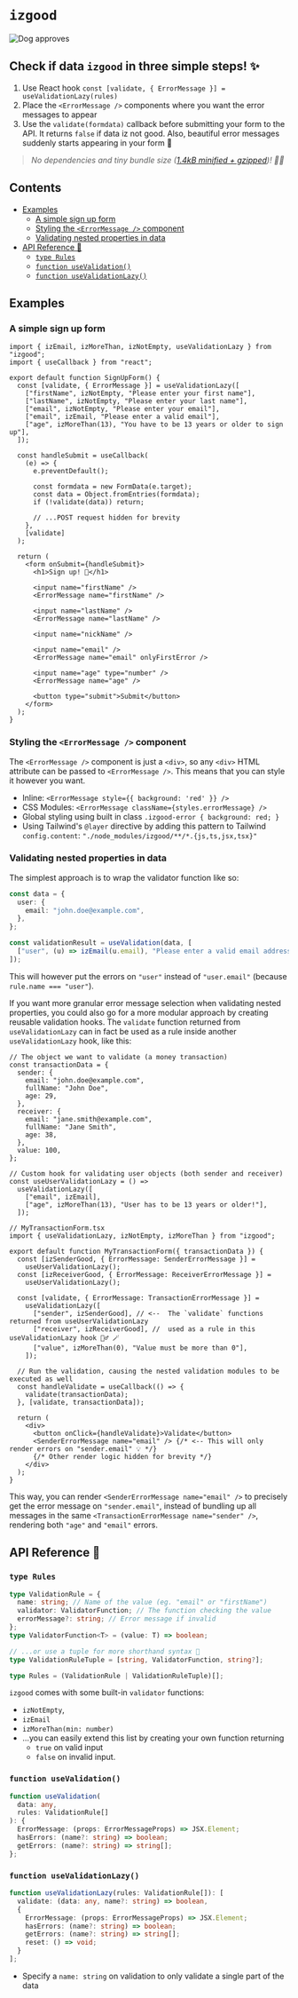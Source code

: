# `izgood`

![Dog approves](media/dog.webp)

## Check if data `izgood` in three simple steps! ✨

1. Use React hook `const [validate, { ErrorMessage }] = useValidationLazy(rules)`
1. Place the `<ErrorMessage />` components where you want the error messages to appear
1. Use the `validate(formdata)` callback before submitting your form to the API. It returns `false` if data iz not good. Also, beautiful error messages suddenly starts appearing in your form 💅

> _No dependencies and tiny bundle size ([1.4kB minified + gzipped](https://bundlephobia.com/package/izgood))! 🧑‍💻_

## Contents

- [Examples](#examples)
  - [A simple sign up form](#a-simple-sign-up-form)
  - [Styling the `<ErrorMessage />` component](#styling-the-errormessage--component)
  - [Validating nested properties in data](#validating-nested-properties-in-data)
- [API Reference 📝](#api-reference-📝)
  - [`type Rules`](#type-rules)
  - [`function useValidation()`](#function-usevalidation)
  - [`function useValidationLazy()`](#function-usevalidationlazy)

## Examples

### A simple sign up form

```tsx
import { izEmail, izMoreThan, izNotEmpty, useValidationLazy } from "izgood";
import { useCallback } from "react";

export default function SignUpForm() {
  const [validate, { ErrorMessage }] = useValidationLazy([
    ["firstName", izNotEmpty, "Please enter your first name"],
    ["lastName", izNotEmpty, "Please enter your last name"],
    ["email", izNotEmpty, "Please enter your email"],
    ["email", izEmail, "Please enter a valid email"],
    ["age", izMoreThan(13), "You have to be 13 years or older to sign up"],
  ]);

  const handleSubmit = useCallback(
    (e) => {
      e.preventDefault();

      const formdata = new FormData(e.target);
      const data = Object.fromEntries(formdata);
      if (!validate(data)) return;

      // ...POST request hidden for brevity
    },
    [validate]
  );

  return (
    <form onSubmit={handleSubmit}>
      <h1>Sign up! 📝</h1>

      <input name="firstName" />
      <ErrorMessage name="firstName" />

      <input name="lastName" />
      <ErrorMessage name="lastName" />

      <input name="nickName" />

      <input name="email" />
      <ErrorMessage name="email" onlyFirstError />

      <input name="age" type="number" />
      <ErrorMessage name="age" />

      <button type="submit">Submit</button>
    </form>
  );
}
```

### Styling the `<ErrorMessage />` component

The `<ErrorMessage />` component is just a `<div>`, so any `<div>` HTML attribute can be passed to `<ErrorMessage />`. This means that you can style it however you want.

- Inline: `<ErrorMessage style={{ background: 'red' }} />`
- CSS Modules: `<ErrorMessage className={styles.errorMessage} />`
- Global styling using built in class `.izgood-error { background: red; }`
- Using Tailwind's `@layer` directive by adding this pattern to Tailwind `config.content`: `"./node_modules/izgood/**/*.{js,ts,jsx,tsx}"`

### Validating nested properties in data

The simplest approach is to wrap the validator function like so:

```ts
const data = {
  user: {
    email: "john.doe@example.com",
  },
};

const validationResult = useValidation(data, [
  ["user", (u) => izEmail(u.email), "Please enter a valid email address"],
]);
```

This will however put the errors on `"user"` instead of `"user.email"` (because `rule.name === "user"`).

If you want more granular error message selection when validating nested properties, you could also go for a more modular approach by creating reusable validation hooks. The `validate` function returned from `useValidationLazy` can in fact be used as a rule inside another `useValidationLazy` hook, like this:

```tsx
// The object we want to validate (a money transaction)
const transactionData = {
  sender: {
    email: "john.doe@example.com",
    fullName: "John Doe",
    age: 29,
  },
  receiver: {
    email: "jane.smith@example.com",
    fullName: "Jane Smith",
    age: 38,
  },
  value: 100,
};

// Custom hook for validating user objects (both sender and receiver)
const useUserValidationLazy = () =>
  useValidationLazy([
    ["email", izEmail],
    ["age", izMoreThan(13), "User has to be 13 years or older!"],
  ]);

// MyTransactionForm.tsx
import { useValidationLazy, izNotEmpty, izMoreThan } from "izgood";

export default function MyTransactionForm({ transactionData }) {
  const [izSenderGood, { ErrorMessage: SenderErrorMessage }] =
    useUserValidationLazy();
  const [izReceiverGood, { ErrorMessage: ReceiverErrorMessage }] =
    useUserValidationLazy();

  const [validate, { ErrorMessage: TransactionErrorMessage }] =
    useValidationLazy([
      ["sender", izSenderGood], // <--  The `validate` functions returned from useUserValidationLazy
      ["receiver", izReceiverGood], //  used as a rule in this useValidationLazy hook 💁‍♂️ 🪄
      ["value", izMoreThan(0), "Value must be more than 0"],
    ]);

  // Run the validation, causing the nested validation modules to be executed as well
  const handleValidate = useCallback(() => {
    validate(transactionData);
  }, [validate, transactionData]);

  return (
    <div>
      <button onClick={handleValidate}>Validate</button>
      <SenderErrorMessage name="email" /> {/* <-- This will only render errors on "sender.email" 💡 */}
      {/* Other render logic hidden for brevity */}
    </div>
  );
}
```

This way, you can render `<SenderErrorMessage name="email" />` to precisely get the error message on `"sender.email"`, instead of bundling up all messages in the same `<TransactionErrorMessage name="sender" />`, rendering both `"age"` and `"email"` errors.

## API Reference 📝

### `type Rules`

```ts
type ValidationRule = {
  name: string; // Name of the value (eg. "email" or "firstName")
  validator: ValidatorFunction; // The function checking the value
  errorMessage?: string; // Error message if invalid
};
type ValidatorFunction<T> = (value: T) => boolean;

// ...or use a tuple for more shorthand syntax 🎨
type ValidationRuleTuple = [string, ValidatorFunction, string?];

type Rules = (ValidationRule | ValidationRuleTuple)[];
```

`izgood` comes with some built-in `validator` functions:

- `izNotEmpty`,
- `izEmail`
- `izMoreThan(min: number)`
- ...you can easily extend this list by creating your own function returning
  - `true` on valid input
  - `false` on invalid input.

### `function useValidation()`

```ts
function useValidation(
  data: any,
  rules: ValidationRule[]
): {
  ErrorMessage: (props: ErrorMessageProps) => JSX.Element;
  hasErrors: (name?: string) => boolean;
  getErrors: (name?: string) => string[];
};
```

### `function useValidationLazy()`

```ts
function useValidationLazy(rules: ValidationRule[]): [
  validate: (data: any, name?: string) => boolean,
  {
    ErrorMessage: (props: ErrorMessageProps) => JSX.Element;
    hasErrors: (name?: string) => boolean;
    getErrors: (name?: string) => string[];
    reset: () => void;
  }
];
```

- Specify a `name: string` on validation to only validate a single part of the data
